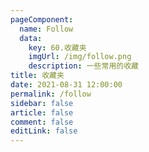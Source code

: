 ```yaml
---
pageComponent: 
  name: Follow
  data: 
    key: 60.收藏夹
    imgUrl: /img/follow.png
    description: 一些常用的收藏
title: 收藏夹
date: 2021-08-31 12:00:00
permalink: /follow
sidebar: false
article: false
comment: false
editLink: false
---
```

